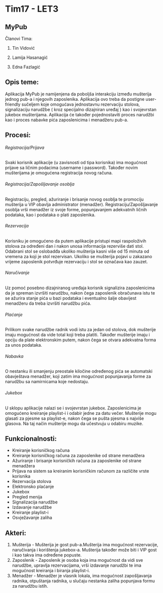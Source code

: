 ﻿# Tim17 - LET3

## MyPub

Članovi Tima:

1. Tin Vidović

2. Lamija Hasanagić

3. Edna Fazlagić


## Opis teme:

Aplikacija MyPub je namijenjena da poboljša interakciju između mušterija jednog pub-a i njegovih zaposlenika. Aplikacija ovo treba da postigne user-friendly sučeljem koje omogućava jednostavnu rezervaciju stolova, signalizaciju narudžbe ( kroz specijalno dizajniran uređaj ) kao i svojevrstan jukebox mušterijama. Aplikacija će također pojednostaviti proces narudžbi kao i proces nabavke pića zaposlenicima i menadžeru pub-a.

## Procesi:

###### Registracija/Prijava

Svaki korisnik aplikacije (u zavisnosti od tipa korisnika) ima mogućnost prijave sa ličnim podacima (username i password). Također novim mušterijama je omogućena registracija novog računa.

###### Registracija/Zapošljavanje osoblja

Registraciju, pregled, ažuriranje i brisanje novog osoblja te promociju mušterija u VIP obavlja administrator (menadžer). Registraciju/Zapošljavanje osoblja vrši menadžer iz svoje forme, popunjavanjem adekvatnih ličnih podataka, kao i podataka o plati zaposlenika.

###### Rezervacija

Korisniku je omogućeno da putem aplikacije pristupi mapi raspoloživih stolova za određeni dan i nakon unosa informacija rezerviše dati stol. Odabrani stol se oslobadđa ukoliko mušterija kasni više od 15 minuta od vremena za koji je stol rezervisan. Ukoliko se mušterija pojavi u zakazano vrijeme zaposlenik potvrđuje rezervaciju i stol se označava kao zauzet.

###### Naručivanje

Uz pomoć posebno dizajniranog uređaja korisnik signalizira zaposlenicima da je spreman izvršiti narudžbu, nakon čega zaposlenik obračunava istu te se ažurira stanje pića u bazi podataka i eventualno šalje obavijest menadžeru da treba izvršiti narudžbu pića.

###### Plaćanje

Prilikom svake narudžbe radnik vodi istu za jedan od stolova, dok mušterije imaju mogućnost da vide total koji treba platiti. Također mušterije imaju i opciju da plate elektronskim putem, nakon čega se otvara adekvatna forma za unos podataka.

###### Nabavka

O nestanku ili smanjenju preostale kiločine određenog pića se automatski obavještava menadžer, koji zatim ima mogućnost popunjavanja forme za narudžbu sa namirnicama koje nedostaju.

###### Jukebox

U sklopu aplikacije nalazi se i svojevrstan jukebox. Zaposlenicima je omogućeno kreiranje playlist-i i odabir jedne za datu večer. Mušterije mogu glasati za pjesme sa playlist-e, nakon čega se pušta pjesma s najviše glasova. Na taj način mušterije mogu da učestvuju u odabiru muzike. 

## Funkcionalnosti:

- Kreiranje korisničkog računa
- Kreiranje korisničkog računa za zaposlenike od strane menadžera
- Ažuriranje i brisanje korisničkih računa za zaposlenike od strane menadžera
- Prijava na sistem sa kreiranim korisničkim računom za različite vrste korisnika
- Rezervacija stolova
- Elektronsko plaćanje
- Jukebox
- Pregled menija 
- Signalizacija narudžbe
- Izdavanje narudžbe
- Kreiranje playlist-i
- Osvježavanje zaliha

## Akteri:

1. Mušterija - Mušterija je gost pub-a.Mušterija ima mogućnost rezervacije, naručivanja i korištenja jukebox-a. Mušterija također može biti i VIP gost i kao takva ima određene popuste.
2. Zaposlenik - Zaposlenik je osoba koja ima mogućnost da vidi sve narudžbe, upravlja rezervacijama, vrši izdavanje narudžbi te ima mogućnost kreiranja i biranja playlist-i.
3. Menadžer - Menadžer je vlasnik lokala, ima mogućnost zapošljavanja radnika, otpuštanja radnika, u slučaju nestanka zaliha popunjava formu za narudžbu istih.
